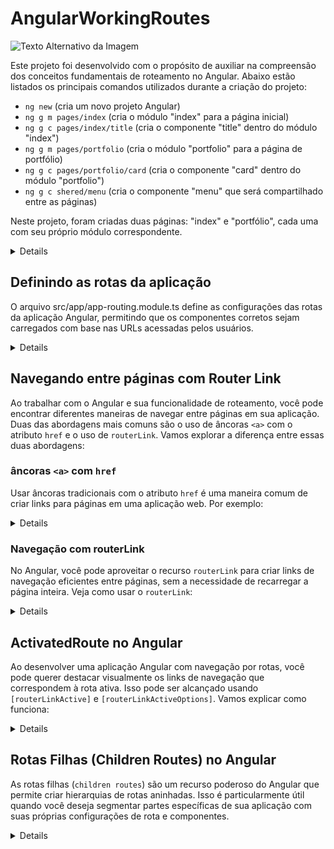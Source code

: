 # AngularWorkingRoutes

![Texto Alternativo da Imagem](https://miro.medium.com/v2/resize:fit:720/0*e8uU8t98fGBONT8c)

Este projeto foi desenvolvido com o propósito de auxiliar na compreensão dos conceitos fundamentais de roteamento no Angular. Abaixo estão listados os principais comandos utilizados durante a criação do projeto:

- `ng new` (cria um novo projeto Angular)
- `ng g m pages/index` (cria o módulo "index" para a página inicial)
- `ng g c pages/index/title` (cria o componente "title" dentro do módulo "index")
- `ng g m pages/portfolio` (cria o módulo "portfolio" para a página de portfólio)
- `ng g c pages/portfolio/card` (cria o componente "card" dentro do módulo "portfolio")
- `ng g c shered/menu` (cria o componente "menu" que será compartilhado entre as páginas)

Neste projeto, foram criadas duas páginas: "index" e "portfólio", cada uma com seu próprio módulo correspondente.

<details>

Dentro do módulo "index", é necessário exportar o componente "title" da seguinte forma:

```typescript
exports: [
  TitleComponent
]
```

Dentro do módulo "portfolio", é necessário exportar o componente "card" da seguinte forma:

```typescript
exports: [
  CardComponent
]
```

</details>

## Definindo as rotas da aplicação

O arquivo src/app/app-routing.module.ts define as configurações das rotas da aplicação Angular, permitindo que os componentes corretos sejam carregados com base nas URLs acessadas pelos usuários.

<details>

```typescript
const routes: Routes = [
  {path:'', component: TitleComponent, pathMatch:'full'},
  {path:'portfolio', component: CardComponent, pathMatch:'prefix'},
  {path:'**', redirectTo:''}
];
```

- 01 const routes: Routes = [...]:Aqui, você está criando uma constante chamada routes que armazena uma matriz de objetos. Esses objetos representam as rotas da sua aplicação Angular.

- 02 {path:'', component: TitleComponent, pathMatch:'full'}:Este é um objeto que descreve a primeira rota. Vamos analisar as propriedades:
path: '': Define o caminho da rota como uma string vazia, o que significa que esta rota corresponderá à URL raiz da sua aplicação Angular.
component: TitleComponent: Especifica o componente que será carregado quando essa rota for ativada. No caso, o TitleComponent será carregado quando a URL raiz for acessada.
pathMatch: 'full': Define o tipo de correspondência de rota como "full" (completa), o que significa que a URL deve corresponder exatamente à string vazia para ativar essa rota. Isso garante que a rota raiz seja correspondida apenas quando não houver nada após a barra na URL.

- 03 {path:'portfolio', component: CardComponent, pathMatch:'prefix'}:Este é o segundo objeto que descreve a segunda rota.
path: 'portfolio': Define o caminho da rota como "portfolio", o que significa que esta rota corresponderá à URL que contém "/portfolio".
component: CardComponent: Especifica o componente que será carregado quando essa rota for ativada. Nesse caso, o CardComponent será carregado quando a URL "/portfolio" for acessada.
pathMatch: 'prefix': Define o tipo de correspondência de rota como "prefix" (prefixo), o que significa que a rota será ativada quando a URL começar com "/portfolio". Isso permite que a rota seja ativada mesmo se houver segmentos adicionais na URL após "/portfolio", por exemplo, "/portfolio/items".

- No geral, esse código define duas rotas para a sua aplicação Angular: uma para a URL raiz (""), que carregará o TitleComponent, e outra para a URL "/portfolio", que carregará o CardComponent. A correspondência de rota "full" garante que a URL raiz seja correspondida apenas quando a URL estiver vazia, enquanto a correspondência "prefix" permite que a rota "/portfolio" seja correspondida quando a URL começa com "/portfolio".

- 04 { path: '**' }: O caminho '**' é um curinga que corresponde a qualquer URL que não corresponda a nenhuma das rotas definidas anteriormente. Em outras palavras, qualquer URL que não seja vazia ('') ou que não comece com '/portfolio' será capturada por essa rota curinga. redirectTo: '': Quando uma URL corresponde a esta rota curinga, a diretiva redirectTo especifica para onde o aplicativo deve redirecionar o usuário. Neste caso, está redirecionando para a URL raiz (''). Isso significa que, se o usuário acessar uma URL não correspondente, ele será redirecionado de volta para a página inicial da sua aplicação.

- Essa rota curinga é útil para lidar com casos em que um usuário digita uma URL inválida ou acessa uma rota não definida na sua aplicação. Em vez de mostrar uma página de erro, você pode redirecioná-los para uma página conhecida, como a página inicial, para garantir uma melhor experiência do usuário.

</details>

## Navegando entre páginas com Router Link

Ao trabalhar com o Angular e sua funcionalidade de roteamento, você pode encontrar diferentes maneiras de navegar entre páginas em sua aplicação. Duas das abordagens mais comuns são o uso de âncoras `<a>` com o atributo `href` e o uso de `routerLink`. Vamos explorar a diferença entre essas duas abordagens:

### âncoras `<a>` com `href`

Usar âncoras tradicionais com o atributo `href` é uma maneira comum de criar links para páginas em uma aplicação web. Por exemplo:

<details>

```html
<div>
  <ul>
    <li><a href="/">Home</a></li>
    <li><a href="/portfolio">Portfólio</a></li>
  </ul>
</div>
``````

<p>
  Nesse caso, quando um link é clicado, a página inteira é recarregada e a URL da página é atualizada de acordo com o valor do atributo href. Isso geralmente causa uma recarga completa da página e pode não ser ideal para aplicações de página única (SPA) onde você deseja evitar a recarga da página inteira.
</p>

</details>

### Navegação com routerLink

No Angular, você pode aproveitar o recurso `routerLink` para criar links de navegação eficientes entre páginas, sem a necessidade de recarregar a página inteira. Veja como usar o `routerLink`:

<details>

  ```html
  <div>
    <ul>
      <li><a [routerLink]="['/']">Home</a></li>
      <li><a [routerLink]="['/portfolio']">Portfólio</a></li>
    </ul>
  </div>

``````

<p>
O routerLink permite que o Angular cuide da navegação interna, atualizando apenas a parte da página que realmente muda. Isso resulta em uma experiência de usuário mais suave e melhora o desempenho do aplicativo.
Em resumo, ao utilizar o routerLink no Angular, você cria links de navegação mais eficientes e agradáveis, especialmente em aplicações de página única (SPA - Single Page Application).
</p>

</details>

## ActivatedRoute no Angular

Ao desenvolver uma aplicação Angular com navegação por rotas, você pode querer destacar visualmente os links de navegação que correspondem à rota ativa. Isso pode ser alcançado usando `[routerLinkActive]` e `[routerLinkActiveOptions]`. Vamos explicar como funciona:

<details>

### `[routerLinkActive]`

O `[routerLinkActive]` é uma diretiva Angular que permite aplicar uma classe CSS a um elemento HTML quando a rota correspondente estiver ativa. Neste caso, estamos usando `[routerLinkActive]="['activated']"`.

- `routerLinkActive` é atribuído a um elemento âncora `<a>` que tem um atributo `[routerLink]` correspondente. Ele monitora as mudanças de rota e aplica a classe CSS especificada quando a rota correspondente é ativada.

### `[routerLinkActiveOptions]`

O `[routerLinkActiveOptions]` permite configurar opções para o comportamento do `[routerLinkActive]`. No exemplo, estamos usando `[routerLinkActiveOptions]="{ exact: true }"`.

- `{ exact: true }` garante que a classe CSS seja aplicada somente quando a rota correspondente for a rota exata. Isso significa que a classe será aplicada apenas quando o link de navegação corresponder exatamente à URL atual.

### Classe CSS `.activated`

A classe CSS `.activated` é definida no estilo do componente do menu com as seguintes propriedades:

```css
.activated {
  color: red;
  font-size: larger;
  font-weight: 900;
}

```

- color: red;: Define a cor do texto para vermelho quando o link está ativo.

- font-size: larger;: Aumenta o tamanho da fonte quando o link está ativo.

- font-weight: 900;: Define a espessura da fonte como negrito quando o link está ativo.

Em resumo, ao usar [routerLinkActive] com [routerLinkActiveOptions], você pode aplicar uma classe CSS específica, como .activated (que foi usada nesta aplicação), aos links de navegação que correspondem à rota ativa. Isso permite que você destaque visualmente os links ativos em seu menu de navegação, melhorando a usabilidade da sua aplicação Angular.

`**Observação:**` Certifique-se de ajustar os detalhes com base na estrutura e necessidades específicas da sua aplicação. As configurações e estilos podem variar dependendo do design da sua aplicação Angular.

</details>

## Rotas Filhas (Children Routes) no Angular

As rotas filhas (`children routes`) são um recurso poderoso do Angular que permite criar hierarquias de rotas aninhadas. Isso é particularmente útil quando você deseja segmentar partes específicas de sua aplicação com suas próprias configurações de rota e componentes.

<details>

### Como as Rotas Filhas Funcionam

As rotas filhas são definidas dentro das rotas principais (rotas pais) e são anexadas a essas rotas. Isso cria uma estrutura de rota aninhada, onde a rota pai pode ter uma ou mais rotas filhas associadas a ela.

### Exemplo de Rotas Filhas

Vamos analisar um exemplo de uso de rotas filhas desta aplicação:

```typescript
const routes: Routes = [
  { path: '', component: TitleComponent, pathMatch: 'full' },
  {
    path: 'portfolio',
    component: CardComponent,
    pathMatch: 'prefix',
    children: [
      { path: ':id', component: CardComponent }
    ]
  },
  { path: '**', redirectTo: '' }
];
```

Neste exemplo, temos uma rota principal /portfolio que está associada ao componente CardComponent. No entanto, essa rota principal também tem uma rota filha :id, que é definida como ':id'.
A rota principal /portfolio carrega o componente CardComponent. Quando a URL corresponde a /portfolio, este componente é exibido.
A rota filha :id permite que você passe um parâmetro na URL, como /portfolio/1 ou /portfolio/2. O valor passado no lugar de :id será capturado como um parâmetro e pode ser acessado no componente CardComponent.

### Benefícios das Rotas Filhas

As rotas filhas permitem que você crie estruturas de navegação hierárquicas em sua aplicação, o que é útil para dividir e organizar a funcionalidade da aplicação de maneira lógica. Cada rota filha pode ter seu próprio conjunto de rotas, parâmetros e lógica de componente, tornando mais fácil gerenciar aplicativos maiores e mais complexos.

No exemplo acima, as rotas filhas permitem que você navegue para diferentes itens no portfólio (por exemplo, /portfolio/1, /portfolio/2) enquanto ainda mantém a estrutura da página do portfólio geral (usando o componente CardComponent).

</details>

